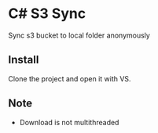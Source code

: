 # C# S3 Sync

Sync s3 bucket to local folder anonymously

## Install

Clone the project and open it with VS.

## Note

- Download is not multithreaded